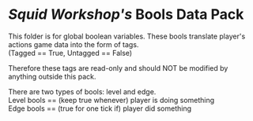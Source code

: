 # _Squid Workshop's_ Bools Data Pack

This folder is for global boolean variables. These bools translate player's actions game data into the form of tags. \
(Tagged == True, Untagged == False) 

Therefore these tags are read-only and should NOT be modified by anything outside this pack.

There are two types of bools: level and edge. \
Level bools == (keep true whenever) player is doing something\
Edge bools == (true for one tick if) player did something
